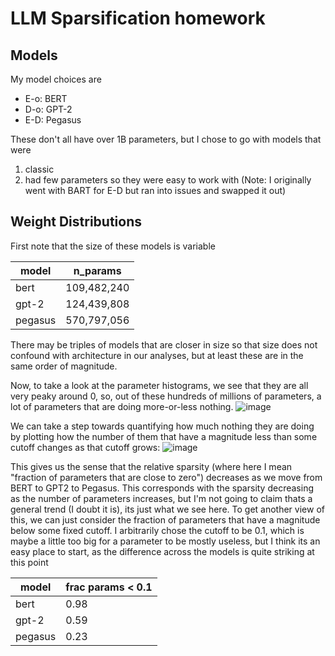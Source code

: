 # LLM Sparsification homework 

## Models

My model choices are 
* E-o: BERT
* D-o: GPT-2
* E-D: Pegasus

These don't all have over 1B parameters, but I chose to go with models that were 
1. classic
2. had few parameters so they were easy to work with 
(Note: I originally went with BART for E-D but ran into issues and swapped it out)

## Weight Distributions

First note that the size of these models is variable

| model | n_params | 
| ----- | ---------|
| bert  | 109,482,240 |
| gpt-2 | 124,439,808 |
| pegasus | 570,797,056| 

There may be triples of models that are closer in size so that size does not confound with architecture in our analyses, 
but at least these are in the same order of magnitude. 

Now, to take a look at the parameter histograms, we see that they are all very peaky around 0, so, out of these hundreds of millions of parameters, a lot of parameters that are doing more-or-less nothing. 
![image](https://user-images.githubusercontent.com/25695528/206887850-e7945023-16d8-4ab2-960f-49e846828eec.png)

We can take a step towards quantifying how much nothing they are doing by plotting how the number of them that have a magnitude less than some cutoff changes as that cutoff grows: 
![image](https://user-images.githubusercontent.com/25695528/206887899-f7b1d56c-f60e-4d8f-89c0-c6e2fc99ac85.png)

This gives us the sense that the relative sparsity (where here I mean "fraction of parameters that are close to zero") decreases as we move from BERT to GPT2 to Pegasus. This corresponds with the sparsity decreasing as the number of parameters increases, but I'm not going to claim thats a general trend (I doubt it is), its just what we see here. To get another view of this, we can just consider the fraction of parameters that have a magnitude below some fixed cutoff. I arbitrarily chose the cutoff to be 0.1, which is maybe a little too big for a parameter to be mostly useless, but I think its an easy place to start, as the difference across the models is quite striking at this point

| model | frac params < 0.1 | 
| ----- | ---------|
| bert  | 0.98 |
| gpt-2 | 0.59 |
| pegasus | 0.23 | 




